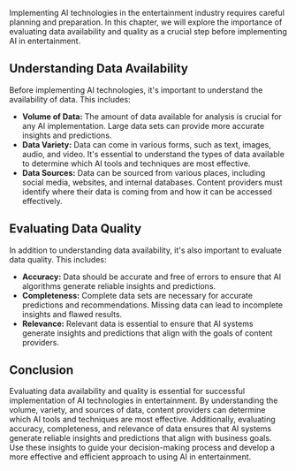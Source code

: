 
Implementing AI technologies in the entertainment industry requires careful planning and preparation. In this chapter, we will explore the importance of evaluating data availability and quality as a crucial step before implementing AI in entertainment.

Understanding Data Availability
-------------------------------

Before implementing AI technologies, it's important to understand the availability of data. This includes:

* **Volume of Data:** The amount of data available for analysis is crucial for any AI implementation. Large data sets can provide more accurate insights and predictions.
* **Data Variety:** Data can come in various forms, such as text, images, audio, and video. It's essential to understand the types of data available to determine which AI tools and techniques are most effective.
* **Data Sources:** Data can be sourced from various places, including social media, websites, and internal databases. Content providers must identify where their data is coming from and how it can be accessed effectively.

Evaluating Data Quality
-----------------------

In addition to understanding data availability, it's also important to evaluate data quality. This includes:

* **Accuracy:** Data should be accurate and free of errors to ensure that AI algorithms generate reliable insights and predictions.
* **Completeness:** Complete data sets are necessary for accurate predictions and recommendations. Missing data can lead to incomplete insights and flawed results.
* **Relevance:** Relevant data is essential to ensure that AI systems generate insights and predictions that align with the goals of content providers.

Conclusion
----------

Evaluating data availability and quality is essential for successful implementation of AI technologies in entertainment. By understanding the volume, variety, and sources of data, content providers can determine which AI tools and techniques are most effective. Additionally, evaluating accuracy, completeness, and relevance of data ensures that AI systems generate reliable insights and predictions that align with business goals. Use these insights to guide your decision-making process and develop a more effective and efficient approach to using AI in entertainment.
